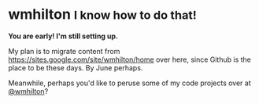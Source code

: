 <!--
title: wmhilton
-->

<h1>wmhilton
<small> I know how to do that!</small>
</h1>

**You are early! I'm still setting up.**

My plan is to migrate content from <https://sites.google.com/site/wmhilton/home> over here, since Github is the place to be these days. By June perhaps.

Meanwhile, perhaps you'd like to peruse some of my code projects over at [@wmhilton](https://github.com/wmhilton)?
